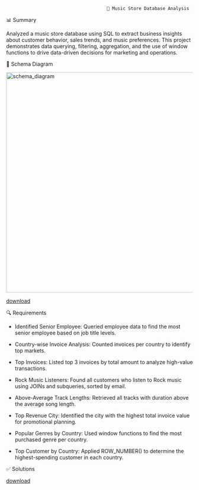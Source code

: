                                           🎵 Music Store Database Analysis




📊 Summary

Analyzed a music store database using SQL to extract business insights about customer behavior, sales trends, and music preferences. 
This project demonstrates data querying, filtering, aggregation, and the use of window functions to drive data-driven decisions for marketing and operations.

🧱 Schema Diagram



<img width="594" alt="schema_diagram" src="https://github.com/user-attachments/assets/f70dffe4-0b93-4083-82c7-9213fc488ce9" />


[download](https://github.com/Jivanbarale/SQL/blob/main/schema_diagram.png)

🔍 Requirements

- Identified Senior Employee: Queried employee data to find the most senior employee based on job title levels.

- Country-wise Invoice Analysis: Counted invoices per country to identify top markets.

- Top Invoices: Listed top 3 invoices by total amount to analyze high-value transactions.

- Rock Music Listeners: Found all customers who listen to Rock music using JOINs and subqueries, sorted by email.

- Above-Average Track Lengths: Retrieved all tracks with duration above the average song length.

- Top Revenue City: Identified the city with the highest total invoice value for promotional planning.

- Popular Genres by Country: Used window functions to find the most purchased genre per country.

- Top Customer by Country: Applied ROW_NUMBER() to determine the highest-spending customer in each country.








✅ Solutions

[download](https://github.com/Jivanbarale/SQL/blob/main/123.sql)
